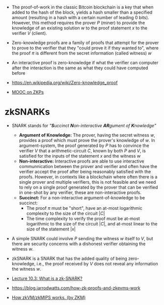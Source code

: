 
- The proof-of-work in the classic Bitcoin blockchain is a key that when added to the hash of the block, yields a hash smaller than a specified amount (resulting in a hash with a certain number of leading 0 bits). However, this method requires the prover $P$ (miner) to provide the knowledge of an existing solution $w$ to the proof statement $x$ to the verifier $V$ (client).
- Zero-knowledge proofs are a family of proofs that attempt for the prover to prove to the verifier that they "could prove it if they wanted to", where the proof $\pi$ is different from the secret information (called witness) $w$
- An interactive proof is zero-knowledge if what the verifier can computer after the interaction is the same as what they could have computed before

- <https://en.wikipedia.org/wiki/Zero-knowledge_proof>
- [MOOC on ZKPs](https://youtube.com/playlist?list=PLS01nW3Rtgor_yJmQsGBZAg5XM4TSGpPs)


# zkSNARKs
- SNARK stands for _"**S**uccinct **N**on-interactive **AR**gument of **K**nowledge"_
  + **Argument of Knowledge:** The prover, having the secret witness $w$, provides a proof which must prove the prover's knowledge of $w$. In argument-system, the proof generated by $P$ has to convince the verifier $V$ that a arithmetic-circuit $C$, known by both $P$ and $V$, is satisfied for the inputs of the statement $x$ and the witness $w$
  + **Non-interactive:** Interactive proofs are able to use interactive communnication between the prover and verifier and often have the verifier accept the proof after being reasonably satisfied with the proofs. However, in contexts like a blockchain where often there is a single prover and multiple verifiers, this is not feasible and we need to rely on a single proof generated by the prover that can be verified in one-shot by any verifier, these are non-interactive proofs.
  + **Succinct:** For a non-interactive argument-of-knowledge to be succinct:
    + The proof $\pi$ must be "short", have an at-most logarithmic complexity to the size of the circuit $|C|$
    + The time complexity to verify the proof must be at-most logarithmic to the size of the circuit $|C|$, and at-most linear to the size of the statement $|x|$
- A simple SNARK could involve $P$ sending the witness $w$ itself to $V$, but there are security concerns with a dishonest verifier obtaining the witness $w$.
- zkSNARK is a SNARK that has the added quality of being zero-knowledge, i.e., the proof received by $V$ does not reveal any information the witness $w$.

- [Lecture 10.3: What is a zk-SNARK?](https://www.youtube.com/watch?v=gcKCW7CNu_M)
- <https://blog.jarrodwatts.com/how-zk-proofs-and-zkevms-work>
- [How zkVM/zkMIPS works. (by ZKM)](https://www.youtube.com/watch?v=cfHB9X_Dr1Q)
